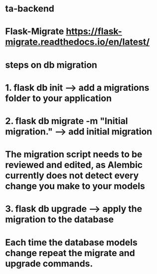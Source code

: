 # ta-backend
# Flask-Migrate https://flask-migrate.readthedocs.io/en/latest/
# steps on db migration
# 1. flask db init --> add a migrations folder to your application
# 2. flask db migrate -m "Initial migration." --> add initial migration
# The migration script needs to be reviewed and edited, as Alembic currently does not detect every change you make to your models
# 3. flask db upgrade --> apply the migration to the database
# Each time the database models change repeat the migrate and upgrade commands. 